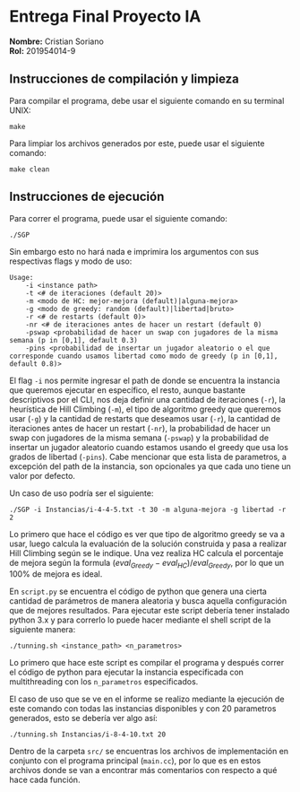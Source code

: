 
# Entrega Final Proyecto IA

**Nombre:** Cristian Soriano \
**Rol:** 201954014-9

## Instrucciones de compilación y limpieza

Para compilar el programa, debe usar el siguiente comando en su terminal UNIX:

```{console}
make
```

Para limpiar los archivos generados por este, puede usar el siguiente comando:

```{console}
make clean
```

## Instrucciones de ejecución

Para correr el programa, puede usar el siguiente comando:

```{console}
./SGP
```

Sin embargo esto no hará nada e imprimira los argumentos con sus respectivas flags y modo de uso:

```{console}
Usage:
	-i <instance path>
	-t <# de iteraciones (default 20)>
	-m <modo de HC: mejor-mejora (default)|alguna-mejora>
	-g <modo de greedy: random (default)|libertad|bruto>
	-r <# de restarts (default 0)>
	-nr <# de iteraciones antes de hacer un restart (default 0) 
	-pswap <probabilidad de hacer un swap con jugadores de la misma semana (p in [0,1], default 0.3)
	-pins <probabilidad de insertar un jugador aleatorio o el que corresponde cuando usamos libertad como modo de greedy (p in [0,1], default 0.8)>
```

El flag `-i` nos permite ingresar el path de donde se encuentra la instancia que queremos ejecutar en específico, el resto, aunque bastante descriptivos por el CLI, nos deja definir una cantidad de iteraciones (`-r`), la heurística de Hill Climbing (`-m`), el tipo de algoritmo greedy que queremos usar (`-g`) y la cantidad de restarts que deseamos usar (`-r`), la cantidad de iteraciones antes de hacer un restart (`-nr`), la probabilidad de hacer un swap con jugadores de la misma semana (`-pswap`) y la probabilidad de insertar un jugador aleatorio cuando estamos usando el greedy que usa los grados de libertad (`-pins`). Cabe mencionar que esta lista de parametros, a excepción del path de la instancia, son opcionales ya que cada uno tiene un valor por defecto.

Un caso de uso podría ser el siguiente:

```{console}
./SGP -i Instancias/i-4-4-5.txt -t 30 -m alguna-mejora -g libertad -r 2
```

Lo primero que hace el código es ver que tipo de algoritmo greedy se va a usar, luego calcula la evaluación de la solución construida y pasa a realizar Hill Climbing según se le indique. Una vez realiza HC calcula el porcentaje de mejora según la formula $(eval_{Greedy} - eval_{HC}) / eval_{Greedy}$, por lo que un 100% de mejora es ideal.

En `script.py` se encuentra el código de python que genera una cierta cantidad de parámetros de manera aleatoria y busca aquella configuración que de mejores resultados. Para ejecutar este script debería tener instalado python 3.x y para correrlo lo puede hacer mediante el shell script de la siguiente manera:

```{console}
./tunning.sh <instance_path> <n_parametros>
```

Lo primero que hace este script es compilar el programa y después correr el código de python para ejecutar la instancia especificada con multithreading con los `n_parametros` especificados.

El caso de uso que se ve en el informe se realizo mediante la ejecución de este comando con todas las instancias disponibles y con 20 parametros generados, esto se debería ver algo así:

```{console}
./tunning.sh Instancias/i-8-4-10.txt 20
```

Dentro de la carpeta `src/` se encuentras los archivos de implementación en conjunto con el programa principal (`main.cc`), por lo que es en estos archivos donde se van a encontrar más comentarios con respecto a qué hace cada función.
